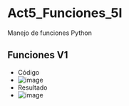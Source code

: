 # Act5_Funciones_5I
Manejo de funciones Python
## Funciones V1
- Código
- ![image](https://github.com/user-attachments/assets/ccd6b42c-ec99-4f4d-8317-a60dd9dac83c)
- Resultado
- ![image](https://github.com/user-attachments/assets/f573fe48-0a65-42fa-b443-023b8f036121)

